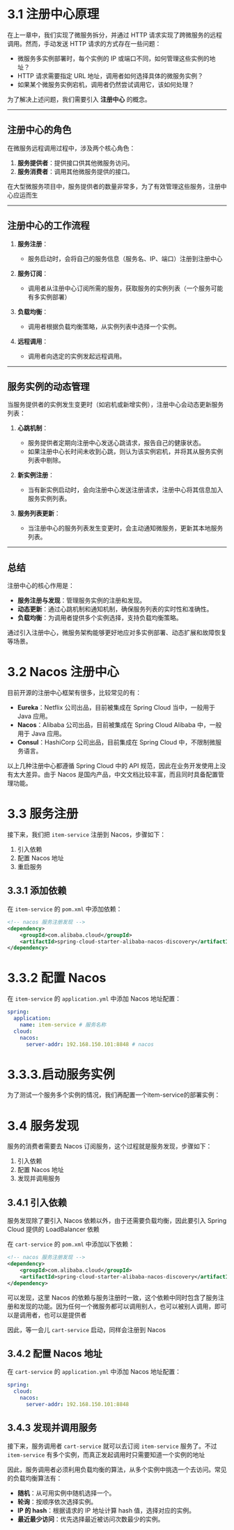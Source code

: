 # 3.1 注册中心原理

在上一章中，我们实现了微服务拆分，并通过 HTTP 请求实现了跨微服务的远程调用。然而，手动发送 HTTP 请求的方式存在一些问题：

- 微服务多实例部署时，每个实例的 IP 或端口不同，如何管理这些实例的地址？
- HTTP 请求需要指定 URL 地址，调用者如何选择具体的微服务实例？
- 如果某个微服务实例宕机，调用者仍然尝试调用它，该如何处理？

为了解决上述问题，我们需要引入 **注册中心** 的概念。

---

## 注册中心的角色

在微服务远程调用过程中，涉及两个核心角色：

1. **服务提供者**：提供接口供其他微服务访问。
2. **服务消费者**：调用其他微服务提供的接口。

在大型微服务项目中，服务提供者的数量非常多，为了有效管理这些服务，注册中心应运而生

---

## 注册中心的工作流程

1. **服务注册**：
   - 服务启动时，会将自己的服务信息（服务名、IP、端口）注册到注册中心

2. **服务订阅**：
   - 调用者从注册中心订阅所需的服务，获取服务的实例列表（一个服务可能有多实例部署）

3. **负载均衡**：
   - 调用者根据负载均衡策略，从实例列表中选择一个实例。

4. **远程调用**：
   - 调用者向选定的实例发起远程调用。

---

## 服务实例的动态管理

当服务提供者的实例发生变更时（如宕机或新增实例），注册中心会动态更新服务列表：

1. **心跳机制**：
   - 服务提供者定期向注册中心发送心跳请求，报告自己的健康状态。
   - 如果注册中心长时间未收到心跳，则认为该实例宕机，并将其从服务实例列表中剔除。

2. **新实例注册**：
   - 当有新实例启动时，会向注册中心发送注册请求，注册中心将其信息加入服务实例列表。

3. **服务列表更新**：
   - 当注册中心的服务列表发生变更时，会主动通知微服务，更新其本地服务列表。

---

## 总结

注册中心的核心作用是：
- **服务注册与发现**：管理服务实例的注册和发现。
- **动态更新**：通过心跳机制和通知机制，确保服务列表的实时性和准确性。
- **负载均衡**：为调用者提供多个实例选择，支持负载均衡策略。

通过引入注册中心，微服务架构能够更好地应对多实例部署、动态扩展和故障恢复等场景。

# 3.2 Nacos 注册中心

目前开源的注册中心框架有很多，比较常见的有：

- **Eureka**：Netflix 公司出品，目前被集成在 Spring Cloud 当中，一般用于 Java 应用。
- **Nacos**：Alibaba 公司出品，目前被集成在 Spring Cloud Alibaba 中，一般用于 Java 应用。
- **Consul**：HashiCorp 公司出品，目前集成在 Spring Cloud 中，不限制微服务语言。

以上几种注册中心都遵循 Spring Cloud 中的 API 规范，因此在业务开发使用上没有太大差异。由于 Nacos 是国内产品，中文文档比较丰富，而且同时具备配置管理功能。

# 3.3 服务注册

接下来，我们把 `item-service` 注册到 Nacos，步骤如下：

1. 引入依赖
2. 配置 Nacos 地址
3. 重启服务

## 3.3.1 添加依赖

在 `item-service` 的 `pom.xml` 中添加依赖：

```xml
<!-- nacos 服务注册发现 -->
<dependency>
    <groupId>com.alibaba.cloud</groupId>
    <artifactId>spring-cloud-starter-alibaba-nacos-discovery</artifactId>
</dependency>
```

# 3.3.2 配置 Nacos

在 `item-service` 的 `application.yml` 中添加 Nacos 地址配置：

```yaml
spring:
  application:
    name: item-service # 服务名称
  cloud:
    nacos:
      server-addr: 192.168.150.101:8848 # nacos
```

# 3.3.3.启动服务实例
为了测试一个服务多个实例的情况，我们再配置一个item-service的部署实例：

# 3.4 服务发现

服务的消费者需要去 Nacos 订阅服务，这个过程就是服务发现，步骤如下：

1. 引入依赖
2. 配置 Nacos 地址
3. 发现并调用服务

## 3.4.1 引入依赖

服务发现除了要引入 Nacos 依赖以外，由于还需要负载均衡，因此要引入 Spring Cloud 提供的 LoadBalancer 依赖

在 `cart-service` 的 `pom.xml` 中添加以下依赖：

```xml
<!-- nacos 服务注册发现 -->
<dependency>
    <groupId>com.alibaba.cloud</groupId>
    <artifactId>spring-cloud-starter-alibaba-nacos-discovery</artifactId>
</dependency>
```

可以发现，这里 Nacos 的依赖与服务注册时一致，这个依赖中同时包含了服务注册和发现的功能。因为任何一个微服务都可以调用别人，也可以被别人调用，即可以是调用者，也可以是提供者

因此，等一会儿 `cart-service` 启动，同样会注册到 Nacos

## 3.4.2 配置 Nacos 地址

在 `cart-service` 的 `application.yml` 中添加 Nacos 地址配置：

```yaml
spring:
  cloud:
    nacos:
      server-addr: 192.168.150.101:8848
```
## 3.4.3 发现并调用服务

接下来，服务调用者 `cart-service` 就可以去订阅 `item-service` 服务了。不过 `item-service` 有多个实例，而真正发起调用时只需要知道一个实例的地址

因此，服务调用者必须利用负载均衡的算法，从多个实例中挑选一个去访问。常见的负载均衡算法有：

- **随机**：从可用实例中随机选择一个。
- **轮询**：按顺序依次选择实例。
- **IP 的 hash**：根据请求的 IP 地址计算 hash 值，选择对应的实例。
- **最近最少访问**：优先选择最近被访问次数最少的实例。
